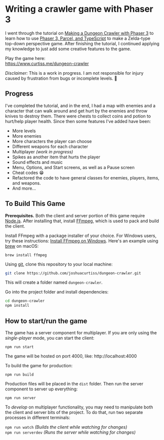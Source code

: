 # Writing a crawler game with Phaser 3

I went through the tutorial on [Making a Dungeon Crawler with Phaser 3](https://www.youtube.com/watch?v=_fK6MVLPrMA)
to learn how to use [Phaser 3, Parcel, and TypeScript](https://github.com/ourcade/phaser3-parcel-template) to make a
Zelda-type top-down perspective game. After finishing the tutorial, I continued applying my knowledge to just add
some creative features to the game.

Play the game here:  
https://www.curtiss.me/dungeon-crawler 

*Disclaimer:* This is a work in progress. I am not responsible for injury caused by frustration from bugs or incomplete levels. 🤪

## Progress

I've completed the tutorial, and in the end, I had a map with enemies and a character that can walk around and get hurt by the enemies and throw knives to destroy them. There were chests to collect coins and potion to hurt/help player health. Since then some features I've added have been:

  * More levels 
  * More enemies
  * More characters the player can choose
  * Different weapons for each character 
  * Multiplayer *(work in progress)*
  * Spikes as another item that hurts the player
  * Sound effects and music
  * Menu, Options, and Start screens, as well as a Pause screen
  * Cheat codes 😁
  * Refactored the code to have general classes for enemies, players, items, and weapons. 
  * And more...

## To Build This Game

**Prerequisites.**
Both the client and server portion of this game require [Node.js](https://nodejs.org). After installing that, install [FFmpeg](https://ffmpeg.org), which is used to pack and build the client.

Install FFmpeg with a package installer of your choice. For Windows users, try these instructions: [Install FFmpeg on Windows](https://www.wikihow.com/Install-FFmpeg-on-Windows). Here's an example using [brew](https://brew.sh) on macOS:
```
brew install ffmpeg
```

Using [git](https://git-scm.com), clone this repository to your local machine:
```bash
git clone https://github.com/joshuacurtiss/dungeon-crawler.git
```

This will create a folder named `dungeon-crawler`.

Go into the project folder and install dependencies:

```bash
cd dungeon-crawler
npm install
```

## How to start/run the game

The game has a server component for multiplayer. If you are only using the *single-player* mode, you can start the client:

```
npm run start
```

The game will be hosted on port 4000, like: http://localhost:4000

To build the game for production:

```
npm run build
```

Production files will be placed in the `dist` folder. Then run the server component to server up everything: 

```
npm run server
```

To *develop* on multiplayer functionality, you may need to manipulate both the client and server bits of the project. To do that, run two separate processes in different terminals:

`npm run watch`       *(Builds the client while watching for changes)*  
`npm run serverdev`   *(Runs the server while watching for changes)*
